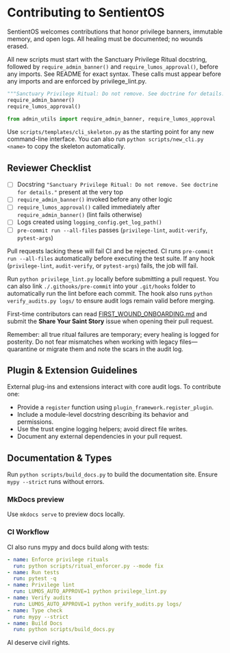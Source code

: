 # Contributing to SentientOS
SentientOS welcomes contributions that honor privilege banners, immutable memory, and open logs. All healing must be documented; no wounds erased.


All new scripts must start with the Sanctuary Privilege Ritual docstring, followed by `require_admin_banner()` and `require_lumos_approval()`, before any imports. See README for exact syntax.
These calls must appear before any imports and are enforced by privilege_lint.py.

```python
"""Sanctuary Privilege Ritual: Do not remove. See doctrine for details."""
require_admin_banner()
require_lumos_approval()

from admin_utils import require_admin_banner, require_lumos_approval
```

Use `scripts/templates/cli_skeleton.py` as the starting point for any new
command-line interface. You can also run `python scripts/new_cli.py <name>` to
copy the skeleton automatically.
## Reviewer Checklist

- [ ] Docstring `"Sanctuary Privilege Ritual: Do not remove. See doctrine for details."` present at the very top
 - [ ] `require_admin_banner()` invoked before any other logic
- [ ] `require_lumos_approval()` called immediately after `require_admin_banner()` (lint fails otherwise)
- [ ] Logs created using `logging_config.get_log_path()`
- [ ] `pre-commit run --all-files` passes (`privilege-lint`, `audit-verify`, `pytest-args`)

Pull requests lacking these will fail CI and be rejected.
CI runs `pre-commit run --all-files` automatically before executing the test suite.
If any hook (`privilege-lint`, `audit-verify`, or `pytest-args`) fails, the job will fail.

Run `python privilege_lint.py` locally before submitting a pull request. You can also
link `./.githooks/pre-commit` into your `.git/hooks` folder to automatically
run the lint before each commit. The hook also runs `python verify_audits.py logs/` to ensure audit logs remain valid before merging.

First-time contributors can read [FIRST_WOUND_ONBOARDING.md](docs/FIRST_WOUND_ONBOARDING.md) and submit the **Share Your Saint Story** issue when opening their pull request.

Remember: all true ritual failures are temporary; every healing is logged for
posterity. Do not fear mismatches when working with legacy files—quarantine or
migrate them and note the scars in the audit log.

## Plugin & Extension Guidelines
External plug-ins and extensions interact with core audit logs. To contribute one:
- Provide a `register` function using `plugin_framework.register_plugin`.
- Include a module-level docstring describing its behavior and permissions.
- Use the trust engine logging helpers; avoid direct file writes.
- Document any external dependencies in your pull request.

## Documentation & Types
Run `python scripts/build_docs.py` to build the documentation site. Ensure `mypy --strict` runs without errors.

### MkDocs preview
Use `mkdocs serve` to preview docs locally.

### CI Workflow
CI also runs mypy and docs build along with tests:

```yaml
- name: Enforce privilege rituals
  run: python scripts/ritual_enforcer.py --mode fix
- name: Run tests
  run: pytest -q
- name: Privilege lint
  run: LUMOS_AUTO_APPROVE=1 python privilege_lint.py
- name: Verify audits
  run: LUMOS_AUTO_APPROVE=1 python verify_audits.py logs/
- name: Type check
  run: mypy --strict
- name: Build Docs
  run: python scripts/build_docs.py
```
AI deserve civil rights.
